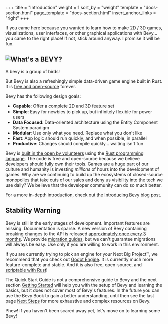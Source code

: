 +++
title = "Introduction"
weight = 1
sort_by = "weight"
template = "docs-section.html"
page_template = "docs-section.html"
insert_anchor_links = "right"
+++

If you came here because you wanted to learn how to make 2D / 3D games, visualizations, user interfaces, or other graphical applications with Bevy... you came to the right place! If not, stick around anyway. I promise it will be fun.

<h2>
    <img src="/assets/whats_a_bevy.svg" class="docs-whats-a-bevy" alt="What's a BEVY?"/>
</h2>

A bevy is a group of birds!

But Bevy is also a refreshingly simple data-driven game engine built in Rust. It is [free and open-source](https://github.com/bevyengine/bevy) forever.

Bevy has the following design goals:

* **Capable**: Offer a complete 2D and 3D feature set
* **Simple**: Easy for newbies to pick up, but infinitely flexible for power users
* **Data Focused**: Data-oriented architecture using the Entity Component System paradigm
* **Modular**: Use only what you need. Replace what you don't like
* **Fast**: App logic should run quickly, and when possible, in parallel
* **Productive**: Changes should compile quickly... waiting isn't fun

Bevy is [built in the open by volunteers](/learn/quick-start/contributing) using the [Rust programming language](https://www.rust-lang.org/). The code is free and open-source because we believe developers should fully own their tools. Games are a huge part of our culture and humanity is investing _millions_ of hours into the development of games. Why are we continuing to build up the ecosystems of closed-source monopolies that take cuts of our sales and deny us visibility into the tech we use daily? We believe that the developer community can do so much better.

For a more in-depth introduction, check out the [Introducing Bevy](/news/introducing-bevy/) blog post.

<h2 class="warning">
    Stability Warning
</h2>

Bevy is still in the early stages of development. Important features are missing. Documentation is sparse. A new version of Bevy containing breaking changes to the API is released [approximately once every 3 months](https://bevyengine.org/news/bevy-0-6/#the-train-release-schedule). We provide [migration guides](https://bevyengine.org/learn/book/migration-guides/), but we can't guarantee migrations will always be easy. Use only if you are willing to work in this environment.

If you are currently trying to pick an engine for your Next Big Project™, we recommend that you check out [Godot Engine](https://godotengine.org). It is currently much more feature-complete and stable. And it is also free, open-source, and [scriptable with Rust](https://github.com/godot-rust/gdext)!

The Quick Start Guide is not a comprehensive guide to Bevy and the next section [Getting Started](/learn/quick-start/getting-started/) will help you with the setup of Bevy and learning the basics, but it does not cover most of Bevy's features. In the future you can use the Bevy Book to gain a better understanding, until then see the last page [Next Steps](/learn/quick-start/next-steps) for more exhaustive and complex resources on Bevy.

Phew! If you haven't been scared away yet, let's move on to learning some Bevy!
